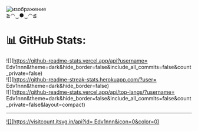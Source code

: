 ![изображение](https://user-images.githubusercontent.com/112799757/236269117-b2eca3fe-fe84-405d-ab38-8b80cf81ef50.png)
<br>
≧◠‿●‿◠≦

# 📊 GitHub Stats:
![](https://github-readme-stats.vercel.app/api?username= Edv1nnn&theme=dark&hide_border=false&include_all_commits=false&count_private=false)<br/>
![](https://github-readme-streak-stats.herokuapp.com/?user= Edv1nnn&theme=dark&hide_border=false)<br/>
![](https://github-readme-stats.vercel.app/api/top-langs/?username= Edv1nnn&theme=dark&hide_border=false&include_all_commits=false&count_private=false&layout=compact)

---
[![](https://visitcount.itsvg.in/api?id= Edv1nnn&icon=0&color=0)](https://visitcount.itsvg.in)

<!-- Proudly created with GPRM ( https://gprm.itsvg.in ) -->
